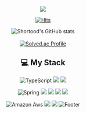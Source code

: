 <div align = center>
<img src="https://capsule-render.vercel.app/api?type=waving&color=7F7FD5&height=200&section=header&text=Hi!%20I'm%20Gouyeon!🙂&fontSize=50"/>

[![Hits](https://hits.seeyoufarm.com/api/count/incr/badge.svg?url=https%3A%2F%2Fgithub.com%2Fgouyeonch%2Fhit-counter)](https://hits.seeyoufarm.com)                    

![Shortood's GitHub stats](https://github-readme-stats.vercel.app/api?username=gouyeonch&show_icons=true&theme=tokyonight)
<br><br>
[![Solved.ac Profile](http://mazassumnida.wtf/api/generate_badge?boj=gouyeonch)](https://solved.ac/gouyeonch)

 ## 💻 My Stack
  <img alt="TypeScript" src="https://img.shields.io/badge/typescript-3178C6.svg?&style=for-the-badge&logo=typescript&logoColor=white"/> <img src="https://img.shields.io/badge/Java-CC0000?style=for-the-badge&logo=java&logoColor=white"/>  <img src="https://img.shields.io/badge/Python-3766AB?style=for-the-badge&logo=Python&logoColor=white"/> 
  
  <img alt="Spring" src="https://img.shields.io/badge/spring-6DB33F.svg?&style=for-the-badge&logo=spring&logoColor=white"/>  <img src="https://img.shields.io/badge/JPA-DB33F?style=for-the-badge&logo=springboot&logoColor=white"/>  <img src="https://img.shields.io/badge/mysql-4479A1?style=for-the-badge&logo=mysql&logoColor=white">  <img src="https://img.shields.io/badge/React-61DAFB?style=for-the-badge&logo=React&logoColor=black"> <img src="https://img.shields.io/badge/Vite-646CFF?style=for-the-badge&logo=vite&logoColor=white"/>

 <img alt="Amazon Aws" src="https://img.shields.io/badge/amazonaws-232F3E.svg?&style=for-the-badge&logo=amazonaws&logoColor=white"/> <img src="https://img.shields.io/badge/google cloud platform-4285F4?style=for-the-badge&logo=googlecloud&logoColor=white">  <img src="https://img.shields.io/badge/Docker-2496ED?style=for-the-badge&logo=Docker&logoColor=white"/>
![Footer](https://capsule-render.vercel.app/api?type=waving&color=7F7FD5&height=200&section=footer)


  
</div>
